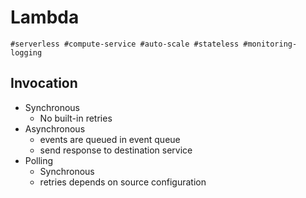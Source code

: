 # Lambda

`#serverless #compute-service #auto-scale #stateless #monitoring-logging `

## Invocation

- Synchronous
  - No built-in retries
- Asynchronous
  - events are queued in event queue
  - send response to destination service
- Polling
  - Synchronous
  - retries depends on source configuration
